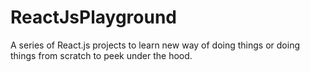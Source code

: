 # ReactJsPlayground
A series of React.js projects to learn new way of doing things or doing things from scratch to peek under the hood.
